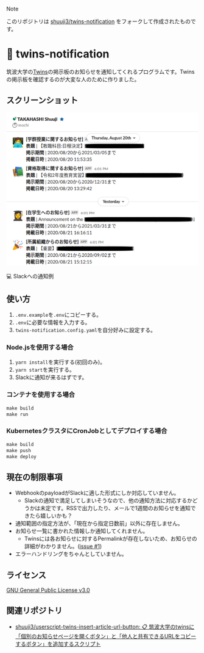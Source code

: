 > [!NOTE]
> このリポジトリは [shuuji3/twins-notification](https://github.com/shuuji3/twins-notification) をフォークして作成されたものです。

# 📡 twins-notification

筑波大学の[Twins](https://twins.tsukuba.ac.jp/)の掲示板のお知らせを通知してくれるプログラムです。Twinsの掲示板を確認するのが大変な人のために作りました。

## スクリーンショット

![Slack通知のスクリーンショット](screenshot.png)

💻 Slackへの通知例

## 使い方

1. `.env.example`を`.env`にコピーする。
1. `.env`に必要な情報を入力する。
1. `twins-notification.config.yaml`を自分好みに設定する。

### Node.jsを使用する場合

1. `yarn install`を実行する(初回のみ)。
1. `yarn start`を実行する。
1. Slackに通知が来るはずです。

### コンテナを使用する場合

```shell
make build
make run
```

### KubernetesクラスタにCronJobとしてデプロイする場合

```shell
make build
make push
make deploy
```

## 現在の制限事項

- WebhookのpayloadがSlackに適した形式にしか対応していません。
  - Slackの通知で満足してしまいそうなので、他の通知方法に対応するかどうかは未定です。RSSで出力したり、メールで1週間のお知らせを通知できたら嬉しいかも？
- 通知範囲の指定方法が、「現在から指定日数前」以外に存在しません。
- お知らせ一覧に書かれた情報しか通知してくれません。
  - Twinsには各お知らせに対するPermalinkが存在しないため、お知らせの詳細がわかりません。([issue #1](https://github.com/shuuji3/twins-notification/issues/1))
- エラーハンドリングをちゃんとしていません。

## ライセンス

[GNU General Public License v3.0](./LICENSE)

## 関連リポジトリ

- [shuuji3/userscript-twins-insert-article-url-button: 📋 筑波大学のtwinsに「個別のお知らせページを開くボタン」と「他人と共有できるURLをコピーするボタン」を追加するスクリプト](https://github.com/shuuji3/userscript-twins-insert-article-url-button)
